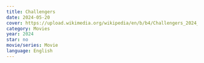 ```yaml
---
title: Challengers
date: 2024-05-20
cover: https://upload.wikimedia.org/wikipedia/en/b/b4/Challengers_2024_poster.jpeg
category: Movies
year: 2024
star: no
movie/series: Movie
language: English
---
```








